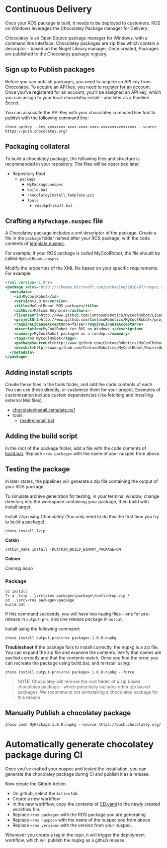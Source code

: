 
# Continuous Delivery
Once your ROS package is built, it needs to be deployed to customers. ROS on Windows leverages the Chocolatey Package manager for Delivery.

Chocolatey is an Open Source package manager for Windows, with a command line interface. Chocolatey packages are zip files which contain a descriptor - based on the Nuget Library manager. Once created, Packages are published to the Chocolatey package registry. 

## Sign up to Publish packages
Before you can publish packages, you need to acquire an API key from Chocolatey.
To acquire an API key, you need to [register for an account](https://chocolatey.org/account/Register). Once you've registered for an account, you'll be assigned an API key, which you can assign to your local chocolatey install - and later as a Pipeline Secret.

You can associate the API Key with your chocolatey command line tool to publish with the following command line:
```
choco apikey --key xxxxxxxx-xxxx-xxxx-xxxx-xxxxxxxxxxxxxxxx --source https://push.chocolatey.org/
```

## Packaging collateral
To build a chocolatey package, the following files and structure is recommended in your repository. The files will be described later.

* Repository Root
    * `package`
        * `MyPackage.nuspec`
        * `build.bat`
        * `chocolateyInstall_template.ps1`
        * `tools`
            * `rosdepInstall.bat`


## Crafting a `MyPackage.nuspec` file
A Chocolatey package includes a xml descriptor of the package. Create a file in the `package` folder named after your ROS package, with the code contents of [template.nuspec](choco_template.md).

For example, if your ROS package is called MyCoolRobot, the file should be called `MyCoolRobot.nuspec`

Modify the properties of the XML file based on your specific requirements. For example:

```xml
<?xml version="1.0"?>
<package xmlns="http://schemas.microsoft.com/packaging/2010/07/nuspec.xsd">
  <metadata>
    <id>MyCoolRobot</id>
    <version>1.0.0</version>
    <title>MyCoolRobot ROS package</title>
    <authors>Malcom Reynolds</authors>
    <licenseUrl>http://www.github.com/ContosoRobotics/MyCoolRobot/License.txt</licenseUrl>
    <projectUrl>http://www.github.com/ContosoRobotics/MyCoolRobot</projectUrl>
    <requireLicenseAcceptance>false</requireLicenseAcceptance>
    <description>MyCoolRobot for ROS on Windows.</description>
    <summary>MyCoolRobot packaged as a rosdep.</summary>
    <tags>ros MyCoolRobot</tags>
    <packageSourceUrl>http://www.github.com/ContosoRobotics/MyCoolRobot</packageSourceUrl>
    <docsUrl>http://www.github.com/ContosoRobotics/MyCoolRobot/Docs</docsUrl>
  </metadata>
</package>
```

## Adding install scripts
Create these files in the tools folder, and add the code contents of each. You can use these directly, or customize them for your project. Examples of customization include custom dependencies (like fetching and installing external Msi files).

* [chocolateyInstall_template.ps1](chocolateyInstall_template.md)
* tools
    * [rosdepInstall.bat](rosdepInstall.md)

## Adding the build script
In the root of the package folder, add a file with the code contents of [build.bat](choco_build.md). Replace `<ros package>` with the name of your nuspec from above.

## Testing the package
In later states, the pipelines will generate a zip file containing the output of your ROS package. 

To simulate archive generation for testing, in your terminal window, change directory into the workspace containing your package, then build with install target.

Install 7zip using Chocolatey (You only need to do this the first time you try to build a package).

```batch
choco install 7zip
```

**Catkin**
```batch
catkin_make install -DCATKIN_BUILD_BINARY_PACKAGE=ON
```

**Colcon**

*Coming Soon*

### Package

```batch
cd install
7z a -tzip ..\src\<ros package>\package\tools\drop.zip *
cd ..\src\<ros package>\package
build.bat
```
If this command succeeds, you will have two nupkg files - one for pre-release in `output-pre`, and one release package in `output`.

Install using the following command:
```batch
choco install output-pre\<ros package>.1.0.0.nupkg
```

**Troubleshoot**
If the package fails to install correctly, the nupkg is a zip file. You can expand the zip file and examine the contents. Verify that names are spelled correctly and that the contents match. Once you find the error, you can recreate the package using build.bat, and reinstall using:

```batch
choco install output-pre\<ros package>.1.0.0.nupkg --force
```

> NOTE: Chocolatey will remove the root folder of a zip based chocolatey package - which potentially includes other zip based packages. We recommend not uninstalling a chocolatey package for this reason.

## Manually Publish a chocolatey package
```
choco push MyPackage.1.0.0.nupkg --source https://push.chocolatey.org/
```

# Automatically generate chocolatey package during CI
Once you've crafted your nuspec and tested the installation, you can generate the chocolatey package during CI and publish it as a release. 

Now create the Github Action

  * On github, select the `Action` tab.
  * Create a new workflow
  * In the new workflow, copy the contents of [CD.yaml](ros1_workflow_pub.md) to the newly created workflow file.
  * Replace `<ros package>` with the ROS package you are generating
  * Replace `<ros nuspec>` with the name of the nuspec you from above
  * Replace `<ros version>` with the version from your nuspec.

Whenever you create a tag in the repo, it will trigger the deployment workflow, which will publish the nupkg as a github release.  



